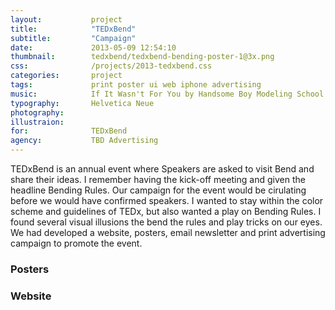 ```yaml
---
layout:           project
title:            "TEDxBend"
subtitle:         "Campaign"
date:             2013-05-09 12:54:10
thumbnail:        tedxbend/tedxbend-bending-poster-1@3x.png
css:              /projects/2013-tedxbend.css
categories:       project
tags:             print poster ui web iphone advertising
music:            If It Wasn't For You by Handsome Boy Modeling School
typography:       Helvetica Neue
photography:      
illustraion:      
for:              TEDxBend
agency:           TBD Advertising
---
```

TEDxBend is an annual event where Speakers are asked to visit Bend and share their ideas. I remember having the kick-off meeting and given the headline Bending Rules. Our campaign for the event would be cirulating before we would have confirmed speakers. I wanted to stay within the color scheme and guidelines of TEDx, but also wanted a play on Bending Rules. I found several visual illusions the bend the rules and play tricks on our eyes. We had developed a website, posters, email newsletter and print advertising campaign to promote the event. 

<h3 class="note">Posters</h3>
<div class="square a"></div>
<div class="square b"></div>
<div class="square c"></div>
<div class="square d"></div>
<div class="poster-large"></div>
<h3 class="note">Website</h3>
<div class="container">
  <div class="website-home"></div>
  <div class="website-speakers"></div>
  <div class="website-reserve"></div>
  <div class="iphone-home"></div>
  <div class="iphone-speakers"></div>
</div>